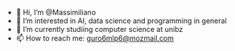 - 👋 Hi, I’m @MassimiIiano
- 👀 I’m interested in AI, data science and programming in general
- 🌱 I’m currently studiing computer science at unibz
- 📫 How to reach me: guro6mlp6@mozmail.com 

<!---
MassimiIiano/MassimiIiano is a ✨ special ✨ repository because its `README.md` (this file) appears on your GitHub profile.
You can click the Preview link to take a look at your changes.
--->
